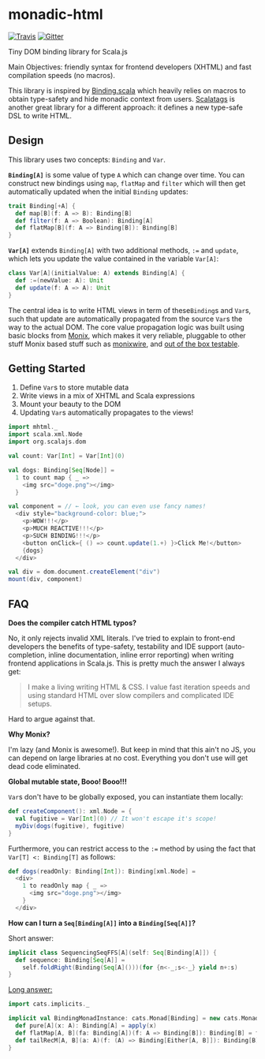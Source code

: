 # monadic-html

[![Travis](https://travis-ci.org/OlivierBlanvillain/monadic-html.svg?branch=master)](https://travis-ci.org/OlivierBlanvillain/monadic-html) [![Gitter](https://badges.gitter.im/Join%20Chat.svg)](https://gitter.im/OlivierBlanvillain/monadic-html?utm_source=badge&utm_medium=badge&utm_campaign=pr-badge&utm_content=badge)

Tiny DOM binding library for Scala.js

Main Objectives: friendly syntax for frontend developers (XHTML) and fast compilation speeds (no macros).

This library is inspired by [Binding.scala](https://github.com/ThoughtWorksInc/Binding.scala)
which heavily relies on macros to obtain type-safety and hide monadic context from users. [Scalatags](https://github.com/lihaoyi/scalatags) is another great library for a different approach: it defines a new type-safe DSL to write HTML.

## Design

This library uses two concepts: `Binding` and `Var`.

**`Binding[A]`** is some value of type `A` which can change over time. You can construct new bindings using `map`, `flatMap` and `filter` which will then get automatically updated when the initial `Binding` updates:

```scala
trait Binding[+A] {
  def map[B](f: A => B): Binding[B]
  def filter(f: A => Boolean): Binding[A]
  def flatMap[B](f: A => Binding[B]): Binding[B]
}
```

**`Var[A]`** extends `Binding[A]` with two additional methods, `:=` and `update`, which lets you update the value contained in the variable `Var[A]`:

```scala
class Var[A](initialValue: A) extends Binding[A] {
  def :=(newValue: A): Unit
  def update(f: A => A): Unit
}
```

The central idea is to write HTML views in term of these`Binding`s and `Var`s, such that update are automatically propagated from the source `Var`s the way to the actual DOM. The core value propagation logic was built using basic blocks from [Monix](https://github.com/monixio/monix), which makes it very reliable, pluggable to other stuff Monix based stuff such as [monixwire](https://github.com/OlivierBlanvillain/monixwire), and [out of the box testable](src/test/scala/BindingTests.scala).

## Getting Started

1. Define `Var`s to store mutable data
2. Write views in a mix of XHTML and Scala expressions
3. Mount your beauty to the DOM
4. Updating `Var`s automatically propagates to the views!

```scala
import mhtml._
import scala.xml.Node
import org.scalajs.dom

val count: Var[Int] = Var[Int](0)

val dogs: Binding[Seq[Node]] =
  1 to count map { _ =>
    <img src="doge.png"></img>
  }

val component = // ← look, you can even use fancy names!
  <div style="background-color: blue;">
    <p>WOW!!!</p>
    <p>MUCH REACTIVE!!!</p>
    <p>SUCH BINDING!!!</p>
    <button onClick={ () => count.update(1.+) }>Click Me!</button>
    {dogs}
  </div>

val div = dom.document.createElement("div")
mount(div, component)
```

## FAQ

**Does the compiler catch HTML typos?**

No, it only rejects invalid XML literals. I've tried to explain to front-end developers the benefits of type-safety, testability and IDE support (auto-completion, inline documentation, inline error reporting) when writing frontend applications in Scala.js. This is pretty much the answer I always get:

> I make a living writing HTML & CSS. I value fast iteration speeds and using standard HTML over slow compilers and complicated IDE setups.

Hard to argue against that.

**Why Monix?**

I'm lazy (and Monix is awesome!). But keep in mind that this ain't no JS, you can depend on large libraries at no cost. Everything you don't use will get dead code eliminated.


**Global mutable state, Booo! Booo!!!**

`Var`s don't have to be globally exposed, you can instantiate them locally:

```scala
def createComponent(): xml.Node = {
  val fugitive = Var[Int](0) // It won't escape it's scope!
  myDiv(dogs(fugitive), fugitive)
}
```

Furthermore, you can restrict access to the `:=` method by using the fact that `Var[T] <: Binding[T]` as follows:

```scala
def dogs(readOnly: Binding[Int]): Binding[xml.Node] =
  <div>
    1 to readOnly map { _ =>
      <img src="doge.png"></img>
    }
  </div>
```

**How can I turn a `Seq[Binding[A]]` into a `Binding[Seq[A]]`?**

Short answer:

```scala
implicit class SequencingSeqFFS[A](self: Seq[Binding[A]]) {
  def sequence: Binding[Seq[A]] =
    self.foldRight(Binding(Seq[A]()))(for {n<-_;s<-_} yield n+:s)
}
```

[Long answer:](https://github.com/typelevel/cats/blob/master/docs/src/main/tut/traverse.md)

```scala
import cats.implicits._

implicit val BindingMonadInstance: cats.Monad[Binding] = new cats.Monad[Binding] {
  def pure[A](x: A): Binding[A] = apply(x)
  def flatMap[A, B](fa: Binding[A])(f: A => Binding[B]): Binding[B] = fa.flatMap(f)
  def tailRecM[A, B](a: A)(f: (A) => Binding[Either[A, B]]): Binding[B] = defaultTailRecM(a)(f)
}
```
